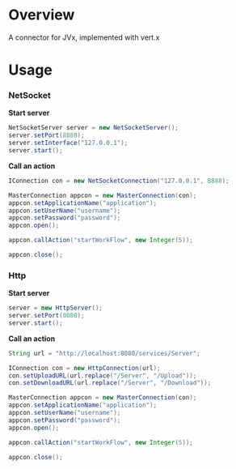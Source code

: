 Overview
========

A connector for JVx, implemented with vert.x 

Usage
=====

### NetSocket

**Start server**

```java
NetSocketServer server = new NetSocketServer();
server.setPort(8888);
server.setInterface("127.0.0.1");
server.start();
```

**Call an action**

```java
IConnection con = new NetSocketConnection("127.0.0.1", 8888);

MasterConnection appcon = new MasterConnection(con);
appcon.setApplicationName("application");
appcon.setUserName("username");
appcon.setPassword("password");
appcon.open();

appcon.callAction("startWorkFlow", new Integer(5));

appcon.close();
```

### Http

**Start server**

```java
server = new HttpServer();
server.setPort(8080);
server.start();
```

**Call an action**

```java
String url = "http://localhost:8080/services/Server";

IConnection con = new HttpConnection(url);
con.setUploadURL(url.replace("/Server", "/Upload"));
con.setDownloadURL(url.replace("/Server", "/Download"));

MasterConnection appcon = new MasterConnection(con);
appcon.setApplicationName("application");
appcon.setUserName("username");
appcon.setPassword("password");
appcon.open();

appcon.callAction("startWorkFlow", new Integer(5));

appcon.close();
```
 